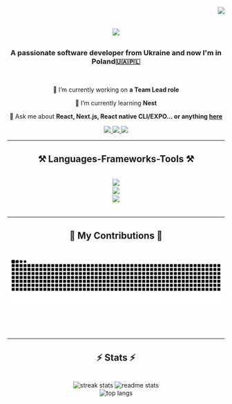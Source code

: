 <img align="right" src="https://visitor-badge.laobi.icu/badge?page_id=oleksandr-pidhorodetskyi.oleksandr-pidhorodetskyi" />

<h1 align="center">
    <img src="https://readme-typing-svg.herokuapp.com/?font=Righteous&size=35&center=true&vCenter=true&color=F78756FF&width=500&height=70&duration=4000&lines=Hi+There!+👋;+I'm+Oleksandr+Pidhorodetskyi!;" />
</h1>

<h3 align="center">A passionate software developer from Ukraine and now I'm in Poland🇺🇦🇵🇱</h3>

<br/>

<div align="center">
 
 🔭 I’m currently working on **a Team Lead role**
 
 🌱 I’m currently learning **Nest**

💬 Ask me about **React, Next.js, React native CLI/EXPO... or anything [here](https://github.com/oleksandr-pidhorodetskyi/oleksandr-pidhorodetskyi/issues)**

 </div>
 
<div align="center"> 
  <a href="mailto:s.pidgorodetsky@gmail.com">
    <img src="https://img.shields.io/badge/Gmail-333333?style=for-the-badge&logo=gmail&logoColor=red" />
  </a>
  <a href="https://www.linkedin.com/in/oleksandr-pidhorodetskyi-170715247/" target="_blank">
    <img src="https://img.shields.io/badge/LinkedIn-0077B5?style=for-the-badge&logo=linkedin&logoColor=white" target="_blank" />
  </a>
  <a href="https://github.com/oleksandr-pidhorodetskyi" target="_blank">
     <img src="https://img.shields.io/badge/Portfolio-FF5722?style=for-the-badge&logo=todoist&logoColor=white" target="_blank" />
  </a>
</div>

 <hr/>
 
<h2 align="center">⚒️ Languages-Frameworks-Tools ⚒️</h2>
<br/>
<div align="center">
    <img src="https://skillicons.dev/icons?i=yarn,npm,pnpm" /><br>
    <img src="https://skillicons.dev/icons?i=github,gitlab,bitbucket,vscode,idea,webstorm,postman,figma" /><br>
    <img src="https://skillicons.dev/icons?i=html,css,react,nextjs,redux,javascript,typescript,bootstrap,mui,tailwind,nodejs,express,firebase,mongodb" />
</div>

<br/>
<hr/>

<div align="center">
  <h2>🐍 My Contributions 🐍</h2>
  <br>
  <img alt="snake eating my contributions" src="https://raw.githubusercontent.com/oleksandr-pidhorodetskyi/oleksandr-pidhorodetskyi/output/github-contribution-grid-snake.svg" />
  
  <br/><br/><br/>
</div>

<hr/>

<h2 align="center">⚡ Stats ⚡</h2>
<br>
<div align=center>
  <img width=390 src="https://streak-stats.demolab.com/?user=oleksandr-pidhorodetskyi&count_private=true&theme=react&border_radius=10" alt="streak stats"/>
  <img width=390 src="https://github-readme-stats.vercel.app/api?username=oleksandr-pidhorodetskyi&count_private=true&show_icons=true&theme=react&rank_icon=github&border_radius=10" alt="readme stats" />
  <br/>
  <img width=325 align="center" src="https://github-readme-stats.vercel.app/api/top-langs/?username=oleksandr-pidhorodetskyi&hide=HTML&langs_count=8&layout=compact&theme=react&border_radius=10&size_weight=0.5&count_weight=0.5&exclude_repo=github-readme-stats" alt="top langs" />
</div>

<br/><br/>
